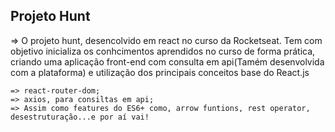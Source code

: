 ## Projeto Hunt 

=> O projeto hunt, desencolvido em react no curso da Rocketseat. Tem com objetivo inicializa os conhcimentos aprendidos no curso de forma prática, criando uma aplicação front-end com consulta em api(Tamém desenvolvida com a plataforma) e utilização dos principais conceitos base do React.js


    => react-router-dom;
    => axios, para consiltas em api;
    => Assim como features do ES6+ como, arrow funtions, rest operator, desestruturação...e por aí vai!


